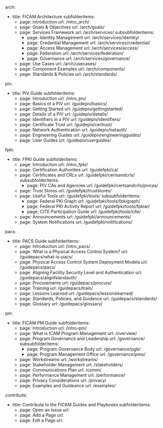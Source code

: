 arch:
  - title: FICAM Architecture
    subfolderitems:
      - page: Introduction
        url: /intro_arch/
      - page: Goals & Objectives
        url: /arch/goals/
      - page: Services Framework
        url: /arch/services/
        subsubfolderitems:
          - page: Identity Management
            url: /arch/services/identity/
          - page: Credential Management
            url: /arch/services/credential/
          - page: Access Management
            url: /arch/services/access/
          - page: Federation
            url: /arch/services/federation/
          - page: Governance
            url: /arch/services/governance/
      - page: Use Cases
        url: /arch/usecases/
      - page: Component Examples
        url: /arch/components/
      - page: Standards & Policies
        url: /arch/standards/

piv:
  - title: PIV Guide
    subfolderitems:
      - page: Introduction
        url: /intro_piv/
      - page: Basics of a PIV
        url: /guidepiv/basics/
      - page: Getting Started
        url: /guidepiv/gettingstarted/
      - page: Details of a PIV
        url: /guidepiv/details/
      - page: Identifiers in a PIV
        url: /guidepiv/identifiers/
      - page: Certificate Trust
        url: /guidepiv/certrust/
      - page: Network Authentication
        url: /guidepiv/netauth/
      - page: Engineering Guides
        url: /guidepiv/engineeringguides/
      - page: User Guides
        url: /guidepiv/userguides/

fpki:
  - title: FPKI Guide
    subfolderitems:
    - page: Introduction
      url: /intro_fpki/
    - page: Certification Authorities
      url: /guidefpki/ca/
    - page: Certificates and CRLs
      url: /guidefpki/certsandcrls/
      subsubfolderitems:
        - page: PIV CAs and Agencies
          url: /guidefpki/certsandcrls/pivcas/
    - page: Trust Stores
      url: /guidefpki/truststores/
    - page: Useful Tools
      url: /guidefpki/tools/
      subsubfolderitems:
        - page: Federal PKI Graph
          url: /guidefpki/tools/fpkigraph/
        - page: Federal PKI Activity Report
          url: /guidefpki/tools/fpkiar/
        - page: CITE Participation Guide
          url: /guidefpki/tools/cite/
    - page: Announcements
      url: /guidefpki/announcements/
    - page: System Notifications
      url: /guidefpki/notifications/

pacs:
  - title: PACS Guide
    subfolderitems:
    - page: Introduction
      url: /intro_pacs/
    - page: What is a Physical Access Control System?
      url: /guidepacs/what-is-pacs/
    - page: Physical Access Control System Deployment Models
      url: /guidepacs/pacs/
    - page: Aligning Facility Security Level and Authentication
      url: /guidepacs/alignfslandauth/
    - page: Procurements
      url: /guidepacs/procure/
    - page: Training
      url: /guidepacs/train/
    - page: Lessons Learned
      url: /guidepacs/lessonslearned/
    - page: Standards, Policies, and Guidance
      url: /guidepacs/standards/
    - page: Glossary
      url: /guidepacs/glossary/

pm:
  - title: FICAM PM Guide
    subfolderitems: 
      - page: Introduction
        url: /intro-pm/
      - page: What is ICAM Program Management
        url: /overview/
      - page: Program Governance and Leadership
        url: /governance/
        subsubfolderitems:
          - page: Program Governance Body
            url: /governance/pgb/
          - page: Program Management Office
            url: /governance/pmo/
      - page: Workstreams
        url: /workstreams/
      - page: Stakeholder Management
        url: /stakeholders/
      - page: Communications Plan
        url: /comm/
      - page: Performance Management
        url: /performance/
      - page: Privacy Considerations
        url: /privacy/
      - page: Examples and Guideance
        url: /examples/

contribute:
  - title: Contribute to the FICAM Guides and Playbooks
    subfolderitems:
      - page: Open an Issue
        url:
      - page: Add a Page
        url: 
      - page: Edit a Page
        url:
